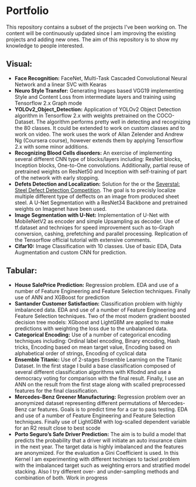 # Portfolio
This repository contains a subset of the projects I've been working on. 
The content will be continuously updated since I am improving the existing projects and adding new ones.
The aim of this repository is to show my knowledge to people interested.

## Visual:
* **Face Recognition:** FaceNet, Multi-Task Cascaded Convolutional Neural Network and a linear SVC with Kearas
* **Neuro Style Transfer:** Generating Images based VGG19 implementing Style and Content Loss from intermediate layers and training using  Tensorflow 2.x Graph mode
* **YOLOv2_Object_Detection:** Application of YOLOv2 Object Detection algorithm in Tensorflow 2.x with weights pretrained on the COCO-Dataset. The algorithm performs pretty well in detecting and recognizing the 80 classes. It could be extended to work on custom classes and to work on video. The work uses the work of Allan Zelender and Andrew Ng (Coursera course), however extends them by applying Tensorflow 2.x with some minor additions. 
* **Recognizing Blood Cells disorders:** An exercise of implementing several different CNN type of blocks/layers including: ResNet blocks, Inception blocks, One-to-One convolutions. Additionally, partial reuse of pretrained weights on ResNet50 and Inception with self-training of part of the network with early stopping.
* **Defets Detection and Localization:** Solution for the or the [Severstal: Steel Defect Detection Competition](https://www.kaggle.com/c/severstal-steel-defect-detection). The goal is to precisly localize multiple different type of deffects on an image from produced sheet steel. A U-Net Segmentation with a ResNet34 Backbone and pretrained weights on Imagenet have been used.  
* **Image Segmentation with U-Net:** Implementation of U-Net with MobileNetV2 as encoder and simple Upsampling as decoder. Use of tf.dataset and techniqes for speed improvement such as to-Graph conversion, cashing, prefetching and parallel processing. Replication of the Tensorflow official tutorial with extensive comments.
* **Cifar10:** Image Classification with 10 classes. Use of basic EDA, Data Augmentation and custom CNN for prediction.
## Tabular:
* **House SalePrice Prediction:** Regression problem. EDA and use of a number of Feature Engineering and Feature Selection techniques. Finally use of ANN and XGBoost for prediction
* **Santander Customer Satisfaction:** Classification problem with highly imbalanced data. EDA and use of a number of Feature Engineering and Feature Selection techniques. Two of the most modern gradient boosted decision tree models: XGboost and LightGBM are applied to make predictions with weighting the loss due to the unbalanced data.
* **Categorical Encoding:** Use of a number of categorical encoding techniques including: Ordinal label encoding, Binary encoding, Hash tricks, Encoding based on mean target value, Encoding based on alphabetical order of strings, Encoding of cyclical data
* **Ensemble Titanic:** Use of 2-stages Ensemble Learning on the Titanic Dataset. In the first stage I build a base classification composed of several different classification algorithms with Kflodnd and use a democracy voting for comparison with the final result. Finally, I use an ANN on the result from the first stage along with scalled preprocessed features for the final classification.
* **Mercedes-Benz Greener Manufacturing:** Regression problem over an anonymized dataset representing different permutations of Mercedes-Benz car features. Goals is to predict time for a car to pass testing. EDA and use of a number of Feature Engineering and Feature Selection techniques. Finally use of LightGBM with log-scalled dependent variable for an R2 result close to best scode
* **Porto Seguro’s Safe Driver Prediction:** The aim is to build a model that predicts the probability that a driver will initiate an auto insurance claim in the next year. The target data is highly imbalanced and the features are anonymized. For the evaluation a Gini Coefficient is used. In this Kernel I am experimenting with different techniqes to tackel problem with the imbalanced target such as weighting errors and stratified model stacking. Also I try different over- and under-sampling methods and combination of both. Work in progress

